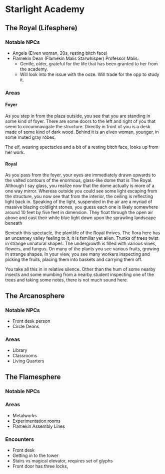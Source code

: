# Starlight Academy

## The Royal (Lifesphere)

### Notable NPCs

- Angela (Elven woman, 20s, resting bitch face)
- Flamekin Dean (Flamekin Malis Starwhisper) Professor Malis.
    - Gentle, older, grateful for the life that has been granted to her from the academy.
    - Will look into the issue with the ooze. Will trade for the opp to study it.

### Areas

#### Foyer
As you step in from the plaza outside, you see that you are standing in some kind of foyer. There are some doors to the left and right of you that seem to circumnavigate the structure. Directly in front of you is a desk made of some kind of dark wood. Behind it is an elven woman, younger, in some muted gray robes.

The elf, wearing spectacles and a bit of a resting bitch face, looks up from her work.

#### Royal

As you pass from the foyer, your eyes are immediately drawn upwards to the valted contours of the enormous, glass-like dome that is The Royal. Although I say glass, you realize now that the dome actually is more of a one way mirror. Whereas outside you could see some light escaping from the structure, you now see that from the interior, the ceiling is reflecting light back in. Speaking of the light, suspended in the air are a myriad of massive blazing coldlight stones, you guess each one is likely somewhere around 10 feet by five feet in dimension. They float through the open air above and cast their white blue light down upon the sprawling landscape beneath

Beneath this spectacle, the plantlife of the Royal thrives. The flora here has an uncanney valley feeling to it, it is familiar yet alien. Trunks of trees twist in strange unnatural shapes. The undergrowth is filled with various vines, flowers, and fungus. On many of the plants you see various fruits, growing in strange shapes. In your view, you see many workers inspecting and picking the fruits, placing them into baskets and carrying them off.

You take all this in in relative silence. Other than the hum of some nearby insects and some mumbing from a nearby student inspecting one of the trees and taking some notes, there is not much sound here.

## The Arcanosphere

### Notable NPCs

- Front desk person
- Circle Deans

### Areas

- Library
- Classrooms
- Living Quarters

## The Flamesphere

### Notable NPCs

### Areas

- Metalworks
- Experimentation rooms
- Flamekin Assembly Lines

### Encounters

- Front desk
- Getting in to the tower
- Stairs vs magical elevator, requires set of glyphs
- Front door has three locks,

